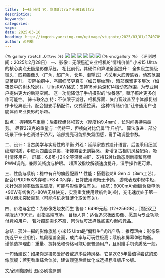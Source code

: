 ```yaml
---
title: 【一科小树】它，影像Ultra？小米15Ultra
description: 
keywords: 
categories: 
tags: 
date: 2025-03-16
headimg: http://imgcdn.yaerxing.com/upimage/stupnote/2025/03/01/1740789513_12009103_3395.jpg
author: 必刷禵
---
```


{% gallery stretch::6::two %}
![](https://imgcdn.yaerxing.com/upimage/stupnote/2025/03/01/1740789513_12009103_3395.jpg)
![](https://imgcdn.yaerxing.com/upimage/stupnote/2025/03/01/1740789515_12009103_5728.jpg)
![](https://imgcdn.yaerxing.com/upimage/stupnote/2025/03/01/1740789517_12009103_9814.jpg)
![](https://imgcdn.yaerxing.com/upimage/stupnote/2025/03/01/1740789518_12009103_5946.jpg)
![](https://imgcdn.yaerxing.com/upimage/stupnote/2025/03/01/1740789520_12009103_8976.jpg)
![](https://imgcdn.yaerxing.com/upimage/stupnote/2025/03/01/1740789521_12009103_9587.jpg)
{% endgallery %}
（评测时间：2025年2月28日）
一、影像：无限逼近专业相机的“情绪价值”
小米15 Ultra的核心卖点无疑是影像系统。 相比前代，其硬件和算法全面提升：
全焦段主摄级镜头：四颗摄像头（广角、超广角、长焦、潜望式）均采用大底传感器，动态范围显著提升。 实际拍摄中，亮部细节更真实（如云层纹理），暗部保留更多层次（如夜景中的树木轮廓）。
UltraRAW格式：支持16bit色深和14档动态范围，为专业用户提供更大的后期空间。 这一功能降低了手机摄影的“快餐感”，赋予照片更多创作可能性。
徕卡联名加持：不仅限于滤镜，相机界面、快门音效甚至字体都复刻徕卡经典设计，配合摄影手柄配件，仪式感拉满。 这种“情绪价值”让普通用户也能体验专业摄影的乐趣。

缺点：
握持感与重量：后摄模组体积较大（厚度约9.4mm），长时间握持易疲劳。 尽管229克的重量与上代持平，但横向对比仍属“半斤机”。
算法激进：部分场景下徕卡色调过于浓烈，暗部提亮可能损失氛围感，需手动调整参数。

二、设计：复古美学与实用性的平衡
外观：延续家族式设计语言，后盖采用细腻纹理材质，中框为四曲面包裹，衔接紧密无割裂感。 新增复古相机风格配色，吸引情怀用户。
屏幕：6.8英寸2K全等深微曲屏，支持120Hz动态刷新率和高频PWM调光，兼顾流畅度与护眼。 超声波指纹解锁速度提升，湿手操作更可靠。

三、性能与续航：稳中有升的旗舰配置**
性能：搭载骁龙8 Gen 4（3nm工艺），配合LPDDR5X内存和UFS 4.0闪存，日常使用流畅无卡顿。 游戏表现中规中矩，未针对高帧率做激进调度，可能与影像定位有关。
续航：6000mAh硅碳负极电池+90W有线快充+80W无线快充，实测重度使用续航约8小时，充电速度处于第一梯队但未突破百瓦（可能与机身轻薄化取舍有关）。

四、价格与定位：为影像发烧友而生
售价：6499元起（12+256GB），顶配双卫星版达7999元，剑指高端市场。
目标人群：适合追求极致影像、愿意为专业功能付费的用户。 若对摄影需求不高，同价位可选择性能更均衡的竞品。

总结：孤注一掷的影像旗舰
小米15 Ultra是“偏科生”式的产品：
推荐理由：影像系统近乎专业相机，焦段覆盖全面，成片率与可玩性极高；续航和屏幕体验均衡。
谨慎选择理由：重量、握持感和价格可能劝退普通用户，且附赠手机壳质感一般。

一句话建议：如果你是摄影爱好者或追求独特风格，它是2025年最值得尝试的影像旗舰；若更看重综合体验，建议观望后续优化或选择标准版/Pro版。

文/必刷禵原创
图/必刷禵原创
